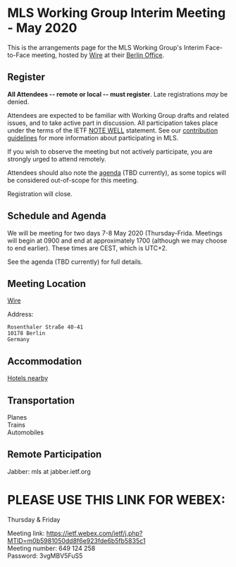 # MLS Working Group Interim Meeting - May 2020

This is the arrangements page for the MLS Working Group's Interim Face-to-Face meeting,
hosted by [Wire](https://www.wire.com) at their [Berlin Office](https://wire.com/en/about/).

## Register

**All Attendees -- remote or local -- must register**. Late registrations _may_ be denied.

Attendees are expected to be familiar with Working Group drafts and related issues, and to take active part in discussion. All participation takes place under the terms of the IETF [NOTE WELL](https://www.ietf.org/about/note-well.html) statement. See our [contribution guidelines](../CONTRIBUTING.md) for more information about participating in MLS.

If you wish to observe the meeting but not actively participate, you are strongly urged to attend remotely.

Attendees should also note the [agenda](https://github.com/mlswg/wg-materials/blob/master/interim-2020-05/agenda.md) (TBD currently), as some topics will be considered out-of-scope for this meeting.

Registration will close.

## Schedule and Agenda

We will be meeting for two days 7-8 May 2020 (Thursday-Frida. Meetings will begin at 0900 and end at
approximately 1700 (although we may choose to end earlier).  These times are CEST, which is UTC+2.

See the agenda (TBD currently) for full details.

## Meeting Location

[Wire](https://www.wire.com) 

Address:

    Rosenthaler Straße 40-41
    10178 Berlin
    Germany

## Accommodation

[Hotels nearby](https://www.google.com/maps/search/Hotels/@52.524028,13.3980221,16z/data=!4m8!2m7!3m6!1sHotels!2sRosenthaler+Str.+40-41,+10178+Berlin,+Germany!3s0x47a851e12f2dc441:0x39625256850732c1!4m2!1d13.4023995!2d52.5240183)

## Transportation

Planes \
Trains \
Automobiles

## Remote Participation

Jabber: mls at jabber.ietf.org

# PLEASE USE THIS LINK FOR WEBEX:

Thursday & Friday

Meeting link: https://ietf.webex.com/ietf/j.php?MTID=m0b5981050dd8f6e923fde6b5fb5835c1 \
Meeting number: 649 124 258 \
Password: 3vgMBV5FuS5
